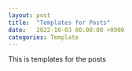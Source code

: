 ```yaml
---
layout: post
title:  "Templates for Posts"
date:   2022-10-03 00:00:00 +0900
categories: Template
---
```



This is templates for the posts